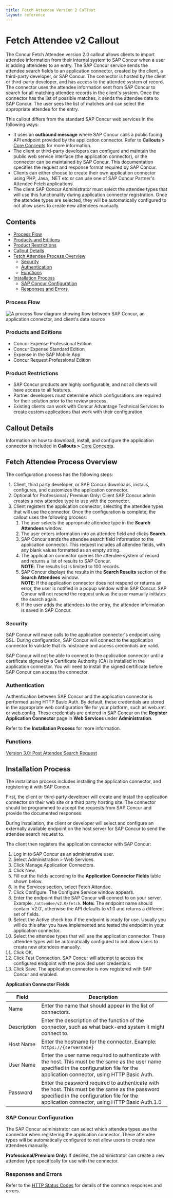```yaml
---
title: Fetch Attendee Version 2 Callout
layout: reference
---
```

# Fetch Attendee v2 Callout

The Concur Fetch Attendee version 2.0 callout allows clients to import attendee information from their internal system to SAP Concur when a user is adding attendees to an entry. The SAP Concur service sends the attendee search fields to an application connector, created by the client, a third-party developer, or SAP Concur. The connector is hosted by the client or third-party developer, and has access to the attendee system of record. The connector uses the attendee information sent from SAP Concur to search for all matching attendee records in the client's system. Once the connector has the list of possible matches, it sends the attendee data to SAP Concur. The user sees the list of matches and can select the appropriate attendee for the entry.

This callout differs from the standard SAP Concur web services in the following ways:

* It uses an **outbound message** where SAP Concur calls a public facing API endpoint provided by the application connector. Refer to **Callouts >** [Core Concepts](/api-reference/callouts/callouts-application-connectors.html) for more information.
* The client or third-party developers can configure and maintain the public web service interface (the application connector), or the connector can be maintained by SAP Concur. This documentation specifies the request and response format required by SAP Concur.
* Clients can either choose to create their own application connector using PHP, Java, .NET etc or can use one of SAP Concur Partner's Attendee Fetch applications.
* The client SAP Concur Administrator must select the attendee types that will use this functionality during application connector registration. Once the attendee types are selected, they will be automatically configured to not allow users to create new attendees manually.

## Contents
* [Process Flow](#process-flow)
* [Products and Editions](#products-editions)
* [Product Restrictions](#product-restrictions)
* [Callout Details](#concur-connect-callout-details)
* [Fetch Attendee Process Overview](#fetch-attendee-process-overview)
  * [Security](#security)
  * [Authentication](#authentication)
  * [Functions](#functions)
* [Installation Process](#installation-process)
  * [SAP Concur Configuration](#concur-config)
  * [Responses and Errors](#responses-errors)

### <a name="process-flow"></a>Process Flow

![A process flow diagram showing flow between SAP Concur, an application connector, and client's data source](./fetch-attendee.png)

### <a name="products-editions"></a>Products and Editions

* Concur Expense Professional Edition
* Concur Expense Standard Edition
* Expense in the SAP Mobile App
* Concur Request Professional Edition

### <a name="product-restrictions"></a>Product Restrictions    

* SAP Concur products are highly configurable, and not all clients will have access to all features.
* Partner developers must determine which configurations are required for their solution prior to the review process.
* Existing clients can work with Concur Advantage Technical Services to create custom applications that work with their configuration.

## <a name="concur-connect-callout-details"></a>Callout Details

Information on how to download, install, and configure the application connector is included in **Callouts >** [Core Concepts](/api-reference/callouts/callouts-application-connectors.html).

## <a name="fetch-attendee-process-overview"></a>Fetch Attendee Process Overview

The configuration process has the following steps:

1. Client, third party developer, or SAP Concur downloads, installs, configures, and customizes the application connector.
2. Optional for Professional / Premium Only: Client SAP Concur admin creates a new attendee type to use with the connector.
3. Client registers the application connector, selecting the attendee types that will use the connector.
Once the configuration is complete, the callout uses the following process:
	1. The user selects the appropriate attendee type in the **Search Attendees** window.
	2. The user enters information into an attendee field and clicks **Search**.
	3. SAP Concur sends the attendee search field information to the application connector. This request includes all attendee fields, with any blank values formatted as an empty string.
	4. The application connector queries the attendee system of record and returns a list of results to SAP Concur.  
**NOTE**: The results list is limited to 100 records.  
	5. SAP Concur displays the results in the **Search Results** section of the **Search Attendees** window.  
**NOTE**: If the application connector does not respond or returns an error, the user is notified in a popup window within SAP Concur.
SAP Concur will not resend the request unless the user manually initiates the search again.
	6. If the user adds the attendees to the entry, the attendee information is saved in SAP Concur.

### <a name="security"></a>Security

SAP Concur will make calls to the application connector's endpoint using SSL. During configuration, SAP Concur will connect to the application connector to validate that its hostname and access credentials are valid.

SAP Concur will not be able to connect to the application connector until a certificate signed by a Certificate Authority (CA) is installed in the application connector. You will need to install the signed certificate before SAP Concur can access the connector.

### <a name="authentication"></a>Authentication

Authentication between SAP Concur and the application connector is performed using HTTP Basic Auth. By default, these credentials are stored in the appropriate web configuration file for your platform, such as web.xml or web.config. These credentials are entered in SAP Concur on the **Register Application Connector** page in **Web Services** under **Administration**.

Refer to the **Installation Process** for more information.

### <a name="functions"></a>Functions

[Version 3.0: Post Attendee Search Request](/api-reference/callouts/post-fetch-attendee.html)

## <a name="installation-process"></a>Installation Process

The installation process includes installing the application connector, and registering it with SAP Concur.


First, the client or third-party developer will create and install the application connector on their web site or a third party hosting site. The connector should be programmed to accept the requests from SAP Concur and provide the documented responses.


During installation, the client or developer will select and configure an externally available endpoint on the host server for SAP Concur to send the attendee search request to.

The client then registers the application connector with SAP Concur:  

1. Log in to SAP Concur as an administrative user.  
2. Select Administration > Web Services.  
3. Click Manage Application Connectors.  
4. Click New.  
5. Fill out the fields according to the **Application Connector Fields** table shown below.
6. In the Services section, select Fetch Attendee.  
7. Click Configure. The Configure Service window appears.  
8. Enter the endpoint that the SAP Concur will connect to on your server. Example: `/attendee/v2.0/fetch`. **Note:** The endpoint name should contain 'v2.0', otherwise the API defaults to v1.0 and returns a different set of fields.
9. Select the Active check box if the endpoint is ready for use. Usually you will do this after you have implemented and tested the endpoint in your application connector.  
10. Select the attendee types that will use the application connector. These attendee types will be automatically configured to not allow users to create new attendees manually.  
11. Click OK.
12. Click Test Connection. SAP Concur will attempt to access the configured endpoint with the provided user credentials.
13. Click Save. The application connector is now registered with SAP Concur and enabled.

**Application Connector Fields**

Field	|Description
------|------------
Name|Enter the name that should appear in the list of connectors.
Description|Enter the description of the function of the connector, such as what back-end system it might connect to.
Host Name|Enter the hostname for the connector. Example: `https://{servername}`
User Name|Enter the user name required to authenticate with the host. This must be the same as the user name specified in the configuration file for the application connector, using HTTP Basic Auth.
Password|Enter the password required to authenticate with the host. This must be the same as the password specified in the configuration file for the application connector, using HTTP Basic Auth.1.0


### <a name="concur-config"></a>SAP Concur Configuration

The SAP Concur administrator can select which attendee types use the connector when registering the application connector. These attendee types will be automatically configured to not allow users to create new attendees manually.

**Professional/Premium Only:** If desired, the administrator can create a new attendee type specifically for use with the connector.

### <a name="responses-errors"></a>Responses and Errors

Refer to the [HTTP Status Codes](/api-reference/http-status-codes.html) for details of the common responses and errors.
